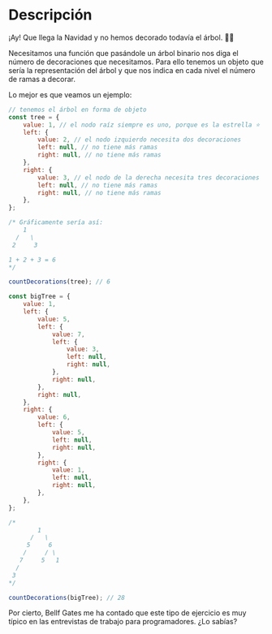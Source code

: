 # Descripción

¡Ay! Que llega la Navidad y no hemos decorado todavía el árbol. 🎄😱

Necesitamos una función que pasándole un árbol binario nos diga el número de decoraciones que necesitamos. Para ello tenemos un objeto que sería la representación del árbol y que nos indica en cada nivel el número de ramas a decorar.

Lo mejor es que veamos un ejemplo:

```js
// tenemos el árbol en forma de objeto
const tree = {
	value: 1, // el nodo raíz siempre es uno, porque es la estrella ⭐
	left: {
		value: 2, // el nodo izquierdo necesita dos decoraciones
		left: null, // no tiene más ramas
		right: null, // no tiene más ramas
	},
	right: {
		value: 3, // el nodo de la derecha necesita tres decoraciones
		left: null, // no tiene más ramas
		right: null, // no tiene más ramas
	},
};

/* Gráficamente sería así:
    1
  /   \
 2     3

1 + 2 + 3 = 6
*/

countDecorations(tree); // 6

const bigTree = {
	value: 1,
	left: {
		value: 5,
		left: {
			value: 7,
			left: {
				value: 3,
				left: null,
				right: null,
			},
			right: null,
		},
		right: null,
	},
	right: {
		value: 6,
		left: {
			value: 5,
			left: null,
			right: null,
		},
		right: {
			value: 1,
			left: null,
			right: null,
		},
	},
};

/*
        1
      /   \
     5     6
    /     / \
   7     5   1
  /
 3
*/

countDecorations(bigTree); // 28
```

Por cierto, Bellf Gates me ha contado que este tipo de ejercicio es muy típico en las entrevistas de trabajo para programadores. ¿Lo sabías?
